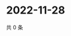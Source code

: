 # 2022-11-28

共 0 条

<!-- BEGIN WEIBO -->
<!-- 最后更新时间 Mon Nov 28 2022 22:13:42 GMT+0800 (China Standard Time) -->

<!-- END WEIBO -->
